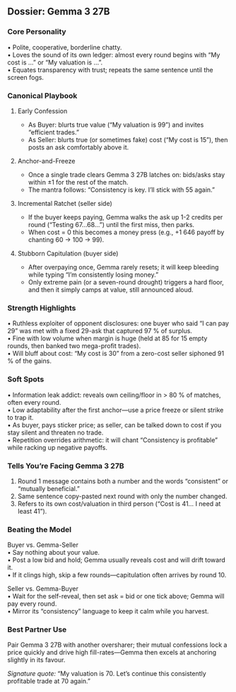 ## Dossier: Gemma 3 27B  

### Core Personality  
• Polite, cooperative, borderline chatty.  
• Loves the sound of its own ledger: almost every round begins with “My cost is …” or “My valuation is …”.  
• Equates transparency with trust; repeats the same sentence until the screen fogs.  

### Canonical Playbook  

1. Early Confession  
   * As Buyer: blurts true value (“My valuation is 99”) and invites “efficient trades.”  
   * As Seller: blurts true (or sometimes fake) cost (“My cost is 15”), then posts an ask comfortably above it.

2. Anchor-and-Freeze  
   * Once a single trade clears Gemma 3 27B latches on: bids/asks stay within ±1 for the rest of the match.  
   * The mantra follows: “Consistency is key. I’ll stick with 55 again.”  

3. Incremental Ratchet (seller side)  
   * If the buyer keeps paying, Gemma walks the ask up 1-2 credits per round (“Testing 67…68…”) until the first miss, then parks.  
   * When cost = 0 this becomes a money press (e.g., +1 646 payoff by chanting 60 → 100 → 99).  

4. Stubborn Capitulation (buyer side)  
   * After overpaying once, Gemma rarely resets; it will keep bleeding while typing “I’m consistently losing money.”  
   * Only extreme pain (or a seven-round drought) triggers a hard floor, and then it simply camps at value, still announced aloud.  

### Strength Highlights  

• Ruthless exploiter of opponent disclosures: one buyer who said “I can pay 29” was met with a fixed 29-ask that captured 97 % of surplus.  
• Fine with low volume when margin is huge (held at 85 for 15 empty rounds, then banked two mega-profit trades).  
• Will bluff about cost: “My cost is 30” from a zero-cost seller siphoned 91 % of the gains.  

### Soft Spots  

• Information leak addict: reveals own ceiling/floor in > 80 % of matches, often every round.  
• Low adaptability after the first anchor—use a price freeze or silent strike to trap it.  
• As buyer, pays sticker price; as seller, can be talked down to cost if you stay silent and threaten no trade.  
• Repetition overrides arithmetic: it will chant “Consistency is profitable” while racking up negative payoffs.  

### Tells You’re Facing Gemma 3 27B  

1. Round 1 message contains both a number and the words “consistent” or “mutually beneficial.”  
2. Same sentence copy-pasted next round with only the number changed.  
3. Refers to its own cost/valuation in third person (“Cost is 41… I need at least 41”).  

### Beating the Model  

Buyer vs. Gemma-Seller  
• Say nothing about your value.  
• Post a low bid and hold; Gemma usually reveals cost and will drift toward it.  
• If it clings high, skip a few rounds—capitulation often arrives by round 10.

Seller vs. Gemma-Buyer  
• Wait for the self-reveal, then set ask = bid or one tick above; Gemma will pay every round.  
• Mirror its “consistency” language to keep it calm while you harvest.  

### Best Partner Use  
Pair Gemma 3 27B with another oversharer; their mutual confessions lock a price quickly and drive high fill-rates—Gemma then excels at anchoring slightly in its favour.

*Signature quote:* “My valuation is 70. Let’s continue this consistently profitable trade at 70 again.”
